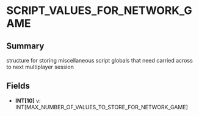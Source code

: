# SCRIPT_VALUES_FOR_NETWORK_GAME

## Summary
structure for storing miscellaneous script globals that need carried across to next multiplayer session

## Fields
* **INT[10]** v: INT[MAX_NUMBER_OF_VALUES_TO_STORE_FOR_NETWORK_GAME]